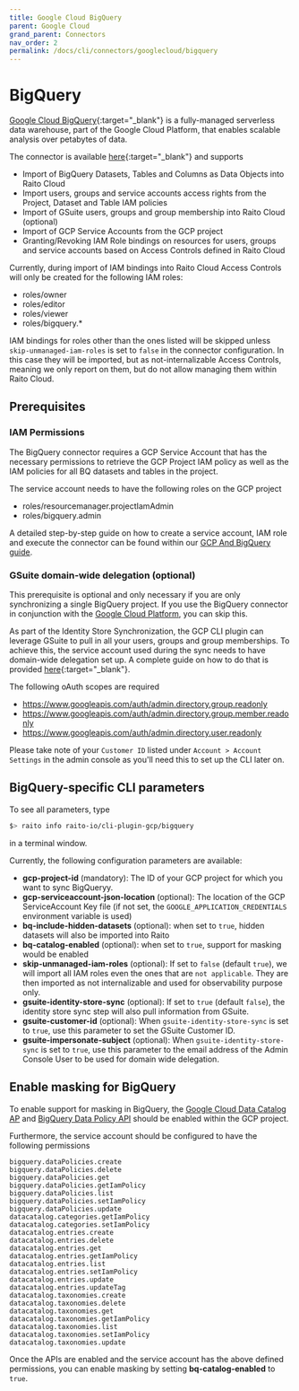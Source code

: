 ```yaml
---
title: Google Cloud BigQuery
parent: Google Cloud
grand_parent: Connectors
nav_order: 2
permalink: /docs/cli/connectors/googlecloud/bigquery
---
```


# BigQuery

[Google Cloud BigQuery](https://cloud.google.com/bigquery){:target="_blank"} is a fully-managed serverless data warehouse, part of the Google Cloud Platform, that enables scalable analysis over petabytes of data.

The connector is available [here](https://github.com/raito-io/cli-plugin-gcp){:target="_blank"} and supports
* Import of BigQuery Datasets, Tables and Columns as Data Objects into Raito Cloud
* Import users, groups and service accounts access rights from the Project, Dataset and Table IAM policies
* Import of GSuite users, groups and group membership into Raito Cloud (optional)
* Import of GCP Service Accounts from the GCP project
* Granting/Revoking IAM Role bindings on resources for users, groups and service accounts based on Access Controls defined in Raito Cloud

Currently, during import of IAM bindings into Raito Cloud Access Controls will only be created for the following IAM roles:
* roles/owner
* roles/editor
* roles/viewer
* roles/bigquery.*

IAM bindings for roles other than the ones listed will be skipped unless `skip-unmanaged-iam-roles` is set to `false` in the connector configuration. In this case they will be imported, but as not-internalizable Access Controls, meaning we only report on them, but do not allow managing them within Raito Cloud.

## Prerequisites
### IAM Permissions
The BigQuery connector requires a GCP Service Account that has the necessary permissions to retrieve the GCP Project IAM policy as well as the IAM policies for all BQ datasets and tables in the project.

The service account needs to have the following roles on the GCP project
* roles/resourcemanager.projectIamAdmin
* roles/bigquery.admin

A detailed step-by-step guide on how to create a service account, IAM role and execute the connector can be found within our [GCP And BigQuery guide](/docs/guide/bigquery).

### GSuite domain-wide delegation (optional)
This prerequisite is optional and only necessary if you are only synchronizing a single BigQuery project. If you use the BigQuery connector in conjunction with the [Google Cloud Platform](/docs/cli/connectors/googlecloud/platform), you can skip this.

As part of the Identity Store Synchronization, the GCP CLI plugin can leverage GSuite to pull in all your users, groups and group memberships. To achieve this, the service account used during the sync needs to have domain-wide delegation set up. A complete guide on how to do that is provided [here](https://apps.google.com/supportwidget/articlehome?hl=en&article_url=https%3A%2F%2Fsupport.google.com%2Fa%2Fanswer%2F162106%3Fhl%3Den&assistant_id=generic-unu&product_context=162106&product_name=UnuFlow&trigger_context=a){:target="_blank"}.

The following oAuth scopes are required
* https://www.googleapis.com/auth/admin.directory.group.readonly
* https://www.googleapis.com/auth/admin.directory.group.member.readonly
* https://www.googleapis.com/auth/admin.directory.user.readonly

Please take note of your `Customer ID` listed under `Account > Account Settings` in the admin console as you'll need this to set up the CLI later on.

## BigQuery-specific CLI parameters

To see all parameters, type 
```bash
$> raito info raito-io/cli-plugin-gcp/bigquery
```
in a terminal window.

Currently, the following configuration parameters are available:
* **gcp-project-id** (mandatory): The ID of your GCP project for which you want to sync BigQueryy.
* **gcp-serviceaccount-json-location** (optional): The location of the GCP ServiceAccount Key file (if not set, the `GOOGLE_APPLICATION_CREDENTIALS` environment variable is used)
* **bq-include-hidden-datasets** (optional): when set to `true`, hidden datasets will also be imported into Raito
* **bq-catalog-enabled** (optional): when set to `true`, support for masking would be enabled
* **skip-unmanaged-iam-roles** (optional): If set to `false` (default `true`), we will import all IAM roles even the ones that are `not applicable`. They are then imported as not internalizable and used for observability purpose only. 
* **gsuite-identity-store-sync** (optional): If set to `true` (default `false`), the identity store sync step will also pull information from GSuite.
* **gsuite-customer-id** (optional): When `gsuite-identity-store-sync` is set to `true`, use this parameter to set the GSuite Customer ID.
* **gsuite-impersonate-subject** (optional): When `gsuite-identity-store-sync` is set to `true`, use this parameter to the email address of the Admin Console User to be used for domain wide delegation.

## Enable masking for BigQuery
To enable support for masking in BigQuery, the [Google Cloud Data Catalog AP](https://cloud.google.com/data-catalog/docs) and [BigQuery Data Policy API](https://cloud.google.com/bigquery/docs/reference/bigquerydatapolicy/rest) should be enabled within the GCP project.

Furthermore, the service account should be configured to have the following permissions
```
bigquery.dataPolicies.create
bigquery.dataPolicies.delete
bigquery.dataPolicies.get
bigquery.dataPolicies.getIamPolicy
bigquery.dataPolicies.list
bigquery.dataPolicies.setIamPolicy
bigquery.dataPolicies.update
datacatalog.categories.getIamPolicy
datacatalog.categories.setIamPolicy
datacatalog.entries.create
datacatalog.entries.delete
datacatalog.entries.get
datacatalog.entries.getIamPolicy
datacatalog.entries.list
datacatalog.entries.setIamPolicy
datacatalog.entries.update
datacatalog.entries.updateTag
datacatalog.taxonomies.create
datacatalog.taxonomies.delete
datacatalog.taxonomies.get
datacatalog.taxonomies.getIamPolicy
datacatalog.taxonomies.list
datacatalog.taxonomies.setIamPolicy
datacatalog.taxonomies.update
```

Once the APIs are enabled and the service account has the above defined permissions, you can enable masking by setting **bq-catalog-enabled** to `true`.   